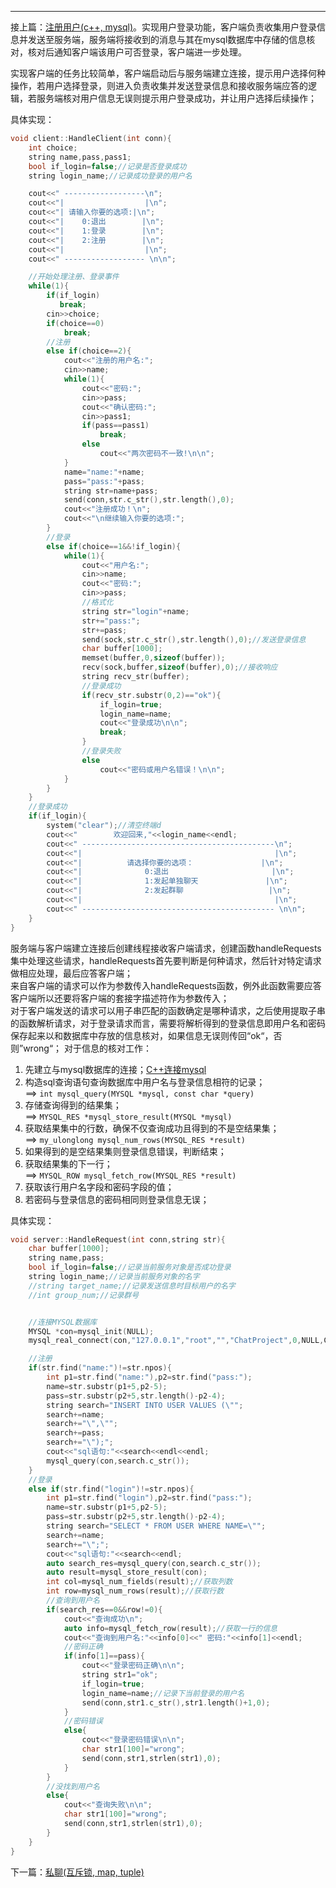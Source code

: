 ---  

接上篇：[注册用户(c++, mysql)](https://errorbeep.github.io/verbose-engine.io/注册用户(c++,-mysql))。实现用户登录功能，客户端负责收集用户登录信息并发送至服务端，服务端将接收到的消息与其在mysql数据库中存储的信息核对，核对后通知客户端该用户可否登录，客户端进一步处理。

实现客户端的任务比较简单，客户端启动后与服务端建立连接，提示用户选择何种操作，若用户选择登录，则进入负责收集并发送登录信息和接收服务端应答的逻辑，若服务端核对用户信息无误则提示用户登录成功，并让用户选择后续操作；  

具体实现：
```c++
void client::HandleClient(int conn){
    int choice;
    string name,pass,pass1;
    bool if_login=false;//记录是否登录成功
    string login_name;//记录成功登录的用户名

    cout<<" ------------------\n";
    cout<<"|                  |\n";
    cout<<"| 请输入你要的选项:|\n";
    cout<<"|    0:退出        |\n";
    cout<<"|    1:登录        |\n";
    cout<<"|    2:注册        |\n";
    cout<<"|                  |\n";
    cout<<" ------------------ \n\n";

    //开始处理注册、登录事件
    while(1){
        if(if_login)
           break;
        cin>>choice;
        if(choice==0)
            break;
        //注册
        else if(choice==2){
            cout<<"注册的用户名:";
            cin>>name;
            while(1){
                cout<<"密码:";
                cin>>pass;
                cout<<"确认密码:";
                cin>>pass1;
                if(pass==pass1)
                    break;
                else
                    cout<<"两次密码不一致!\n\n";
            }
            name="name:"+name;
            pass="pass:"+pass;
            string str=name+pass;
            send(conn,str.c_str(),str.length(),0);
            cout<<"注册成功！\n";
            cout<<"\n继续输入你要的选项:";
        }
        //登录
        else if(choice==1&&!if_login){
            while(1){
                cout<<"用户名:";
                cin>>name;
                cout<<"密码:";
                cin>>pass;
                //格式化
                string str="login"+name;
                str+="pass:";
                str+=pass;
                send(sock,str.c_str(),str.length(),0);//发送登录信息
                char buffer[1000];
                memset(buffer,0,sizeof(buffer));
                recv(sock,buffer,sizeof(buffer),0);//接收响应
                string recv_str(buffer);
                //登录成功
                if(recv_str.substr(0,2)=="ok"){
                    if_login=true;
                    login_name=name;
                    cout<<"登录成功\n\n";
                    break;
                }
                //登录失败
                else
                    cout<<"密码或用户名错误！\n\n";
            }
        }
    }
    //登录成功
    if(if_login){
        system("clear");//清空终端d
        cout<<"        欢迎回来,"<<login_name<<endl;
        cout<<" -------------------------------------------\n";
        cout<<"|                                           |\n";
        cout<<"|          请选择你要的选项：               |\n";
        cout<<"|              0:退出                       |\n";
        cout<<"|              1:发起单独聊天               |\n";
        cout<<"|              2:发起群聊                   |\n";
        cout<<"|                                           |\n";
        cout<<" ------------------------------------------- \n\n";
    }
}
```

服务端与客户端建立连接后创建线程接收客户端请求，创建函数handleRequests集中处理这些请求，handleRequests首先要判断是何种请求，然后针对特定请求做相应处理，最后应答客户端；  
来自客户端的请求可以作为参数传入handleRequests函数，例外此函数需要应答客户端所以还要将客户端的套接字描述符作为参数传入；  
对于客户端发送的请求可以用子串匹配的函数确定是哪种请求，之后使用提取子串的函数解析请求，对于登录请求而言，需要将解析得到的登录信息即用户名和密码保存起来以和数据库中存放的信息核对，如果信息无误则传回“ok“，否则”wrong“；
对于信息的核对工作：
1. 先建立与mysql数据库的连接；[C++连接mysql](/C++连接mysql)
2. 构造sql查询语句查询数据库中用户名与登录信息相符的记录；   
   ==> `int mysql_query(MYSQL *mysql, const char *query)`
3. 存储查询得到的结果集；  
   ==> `MYSQL_RES *mysql_store_result(MYSQL *mysql)`
4. 获取结果集中的行数，确保不仅查询成功且得到的不是空结果集；  
   ==> `my_ulonglong mysql_num_rows(MYSQL_RES *result)`
5. 如果得到的是空结果集则登录信息错误，判断结束；
6. 获取结果集的下一行；  
   ==> `MYSQL_ROW mysql_fetch_row(MYSQL_RES *result)`
7. 获取该行用户名字段和密码字段的值；
8. 若密码与登录信息的密码相同则登录信息无误；

具体实现：
```c++
void server::HandleRequest(int conn,string str){
    char buffer[1000];
    string name,pass;
    bool if_login=false;//记录当前服务对象是否成功登录
    string login_name;//记录当前服务对象的名字
    //string target_name;//记录发送信息时目标用户的名字
    //int group_num;//记录群号


    //连接MYSQL数据库
    MYSQL *con=mysql_init(NULL);
    mysql_real_connect(con,"127.0.0.1","root","","ChatProject",0,NULL,CLIENT_MULTI_STATEMENTS);

    //注册
    if(str.find("name:")!=str.npos){
        int p1=str.find("name:"),p2=str.find("pass:");
        name=str.substr(p1+5,p2-5);
        pass=str.substr(p2+5,str.length()-p2-4);
        string search="INSERT INTO USER VALUES (\"";
        search+=name;
        search+="\",\"";
        search+=pass;
        search+="\");";
        cout<<"sql语句:"<<search<<endl<<endl;
        mysql_query(con,search.c_str());
    }
    //登录
    else if(str.find("login")!=str.npos){
        int p1=str.find("login"),p2=str.find("pass:");
        name=str.substr(p1+5,p2-5);
        pass=str.substr(p2+5,str.length()-p2-4);
        string search="SELECT * FROM USER WHERE NAME=\"";
        search+=name;
        search+="\";";
        cout<<"sql语句:"<<search<<endl;
        auto search_res=mysql_query(con,search.c_str());
        auto result=mysql_store_result(con);
        int col=mysql_num_fields(result);//获取列数
        int row=mysql_num_rows(result);//获取行数
        //查询到用户名
        if(search_res==0&&row!=0){
            cout<<"查询成功\n";
            auto info=mysql_fetch_row(result);//获取一行的信息
            cout<<"查询到用户名:"<<info[0]<<" 密码:"<<info[1]<<endl;
            //密码正确
            if(info[1]==pass){
                cout<<"登录密码正确\n\n";
                string str1="ok";
                if_login=true;
                login_name=name;//记录下当前登录的用户名
                send(conn,str1.c_str(),str1.length()+1,0);
            }
            //密码错误
            else{
                cout<<"登录密码错误\n\n";
                char str1[100]="wrong";
                send(conn,str1,strlen(str1),0);
            }
        }
        //没找到用户名
        else{
            cout<<"查询失败\n\n";
            char str1[100]="wrong";
            send(conn,str1,strlen(str1),0);
        }
    }
}
```
下一篇：[私聊(互斥锁, map, tuple)](https://errorbeep.github.io/verbose-engine.io/私聊(互斥锁,-map,-tuple))










